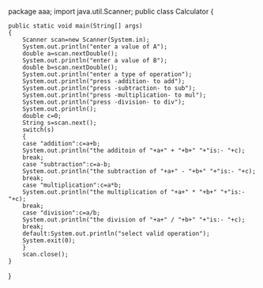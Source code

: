 package aaa;
import java.util.Scanner;
public class Calculator 
{

	public static void main(String[] args) 
	{
		Scanner scan=new Scanner(System.in);
		System.out.println("enter a value of A");
		double a=scan.nextDouble();
		System.out.println("enter a value of B");
		double b=scan.nextDouble();
		System.out.println("enter a type of operation");
		System.out.println("press -addition- to add");
		System.out.println("press -subtraction- to sub");
		System.out.println("press -multiplication- to mul");
		System.out.println("press -division- to div");
		System.out.println();
		double c=0;
		String s=scan.next();
		switch(s)
		{
		case "addition":c=a+b;
		System.out.println("the additoin of "+a+" + "+b+" "+"is:- "+c);
		break;
		case "subtraction":c=a-b;
		System.out.println("the subtraction of "+a+" - "+b+" "+"is:- "+c);
		break;
		case "multiplication":c=a*b;
		System.out.println("the multiplication of "+a+" * "+b+" "+"is:- "+c);
		break;
		case "division":c=a/b;
		System.out.println("the division of "+a+" / "+b+" "+"is:- "+c);
		break;
		default:System.out.println("select valid operation");
		System.exit(0);
		}
		scan.close();
	}

}



